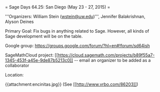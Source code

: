 = Sage Days 64.25: San Diego (May 23 - 27, 2015) =

'''Organizers: William Stein (wstein@uw.edu)''', Jennifer Balakrishnan, Alyson Deines

Primary Goal: Fix bugs in anything related to Sage.  However, all kinds of Sage development will be on the table. 

Google group: https://groups.google.com/forum/?hl=en#!forum/sd64ish

SageMathCloud project: [[https://cloud.sagemath.com/projects/b89f55a7-1345-453f-a45e-9de87b5213c0]] -- email an organizer to be added as a collaborator

Location: 

{{attachment:encinitas.jpg}}
(See [[http://www.vrbo.com/86203]])

